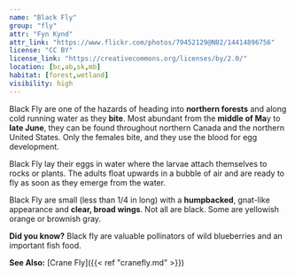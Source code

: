 ```yaml
---
name: "Black Fly"
group: "fly"
attr: "Fyn Kynd"
attr_link: "https://www.flickr.com/photos/79452129@N02/14414896756"
license: "CC BY"
license_link: "https://creativecommons.org/licenses/by/2.0/"
location: [bc,ab,sk,mb]
habitat: [forest,wetland]
visibility: high
---
```

Black Fly are one of the hazards of heading into **northern forests** and along cold running water as they **bite**. Most abundant from the **middle of Ma**y to **late June**, they can be found throughout northern Canada and the northern United States. Only the females bite, and they use the blood for egg development.

Black Fly lay their eggs in water where the larvae attach themselves to rocks or plants. The adults float upwards in a bubble of air and are ready to fly as soon as they emerge from the water.

Black Fly are small (less than 1/4 in long) with a **humpbacked**, gnat-like appearance and **clear, broad wings**. Not all are black. Some are yellowish orange or brownish gray.

**Did you know?** Black fly are valuable pollinators of wild blueberries and an important fish food.

<!-- generated, do not edit -->
**See Also:**
[Crane Fly]({{< ref "cranefly.md" >}})

